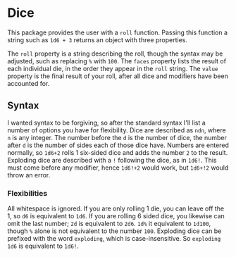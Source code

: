 # Dice

This package provides the user with a `roll` function.
Passing this function a string such as `1d6 + 3` returns an object with three properties.

The `roll` property is a string describing the roll, though the syntax may be adjusted, such as replacing `%` with `100`.
The `faces` property lists the result of each individual die, in the order they appear in the `roll` string.
The `value` property is the final result of your roll, after all dice and modifiers have been accounted for.

## Syntax
I wanted syntax to be forgiving, so after the standard syntax I'll list a number of options you have for flexibility.
Dice are described as `ndn`, where `n` is any integer. The number before the `d` is the number of dice, the number after `d` is the number of sides each of those dice have.
Numbers are entered normally, so `1d6+2` rolls 1 six-sided dice and adds the number `2` to the result.
Exploding dice are described with a `!` following the dice, as in `1d6!`. This must come before any modifier, hence `1d6!+2` would work, but `1d6+!2` would throw an error.

### Flexibilities
All whitespace is ignored.
If you are only rolling 1 die, you can leave off the 1, so `d6` is equivalent to `1d6`.
If you are rolling 6 sided dice, you likewise can omit the last number; `2d` is equivalent to `2d6`.
`1d%` it equivalent to `1d100`, though `%` alone is not equivalent to the number `100`.
Exploding dice can be prefixed with the word `exploding`, which is case-insensitive. So `exploding 1d6` is equivalent to `1d6!`.